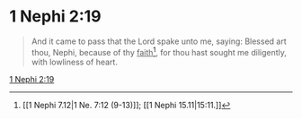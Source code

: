 # 1 Nephi 2:19

> And it came to pass that the Lord spake unto me, saying: Blessed art thou, Nephi, because of thy <u>faith</u>[^a], for thou hast sought me diligently, with lowliness of heart.

[1 Nephi 2:19](https://www.churchofjesuschrist.org/study/scriptures/bofm/1-ne/2?lang=eng&id=p19#p19)


[^a]: [[1 Nephi 7.12|1 Ne. 7:12 (9-13)]]; [[1 Nephi 15.11|15:11.]]
